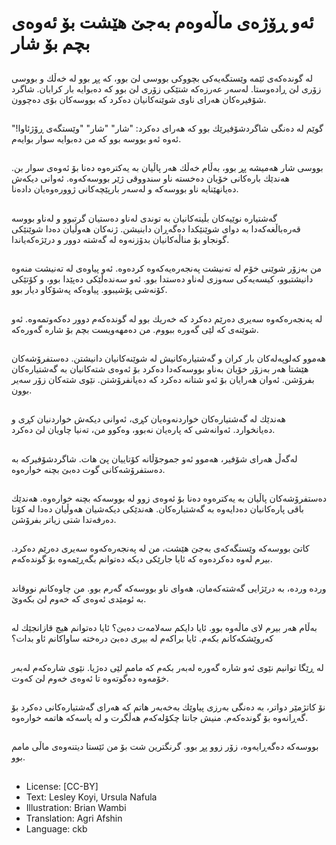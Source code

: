 # ئەو ڕۆژەی ماڵەوەم بەجێ هێشت بۆ ئەوەی بچم بۆ شار

##
لە گوندەكەی ئێمە وێستگەیەكی بچووكی بووسی لێ بوو، كە پڕ بوو لە خەڵك و بووسی زۆری لێ ڕادەوستا. لەسەر عەرزەکە شتێکی زۆری لێ بوو كە دەبوایە بار كرابان. شاگرد شۆفیرەكان هەرای ناوی شوێنەكانیان دەكرد كە بووسەكان بۆی دەچوون.

##
گوێم لە دەنگی شاگردشۆفیرێك بوو كە هەرای دەكرد: "شار" "شار" "وێستگەی ڕۆژئاوا!" ئەوە ئەو بووسە بوو كە من دەبوایە سوار بوایەم.

##
بووسی شار هەمیشە پڕ بوو، بەڵام خەڵك هەر پاڵیان بە یەكترەوە دەنا بۆ ئەوەی سوار بن. هەندێك بارەكانی خۆیان دەخستە ناو سندووقی ژێر بووسەکەوە. ئەوانی دیكەش دەیانهێنایە ناو بووسەكە و لەسەر بارپێچەكانی ژوورەوەیان دادەنا.

##
گەشتیارە نوێیەكان بڵیتەكانیان بە توندی لەناو دەستیان گرتبوو و لەناو بووسە قەرەباڵغەكەدا بە دوای شوێنێكدا دەگەڕان دابنیشن. ژنەكان هەوڵیان دەدا شوێنێكی گونجاو بۆ مناڵەكانیان بدۆزنەوە لە گەشتە دوور و درێژەكەیاندا.

##
من بەزۆر شوێنی خۆم لە تەنیشت پەنجەرەیەكەوە كردەوە. ئەو پیاوەی لە تەنیشت منەوە دانیشتبوو، كیسەیەكی سەوزی لەناو دەستدا بوو. ئەو سەندەڵێكی دەپێدا بوو، و كۆتێكی كۆنەشی پۆشیبوو. پیاوەكە پەشۆكاو دیار بوو.

##
لە پەنجەرەكەوە سەیری دەرێم دەكرد كە خەریك بوو لە گوندەكەم دوور دەكەوتمەوە. ئەو شوێنەی كە لێی گەورە ببووم. من دەمهەویست بچم بۆ شارە گەورەكە.

##
هەموو كەلوپەلەكان بار كران و گەشتیارەكانیش لە شوێنەكانیان دانیشتن. دەستفرۆشەكان هێشتا هەر بەزۆر خۆیان بەناو بووسەكەدا دەكرد بۆ ئەوەی شتەكانیان بە گەشتیارەكان بفرۆشن. ئەوان هەرایان بۆ ئەو شتانە دەكرد كە دەیانفرۆشتن. نێوی شتەكان زۆر سەیر بوون.

##
هەندێك لە گەشتیارەكان خواردنەوەیان كڕی، ئەوانی دیكەش خواردنیان كڕی و دەیانخوارد. ئەوانەشی كە پارەیان نەبوو، وەكوو من، تەنیا چاویان لێ دەكرد.

##
 لەگەڵ هەرای شۆفیر، هەموو ئەو جموجۆڵانە کۆتاییان پێ هات. شاگردشۆفیرکە بە دەستفرۆشەكانی گوت دەبێ بچنە خوارەوە.

##
دەستفرۆشەكان پاڵیان بە یەكترەوە دەنا بۆ ئەوەی زوو لە بووسەكە بچنە خوارەوە. هەندێك باقی پارەكانیان دەدایەوە بە گەشتیارەكان. هەندێكی دیكەشیان هەوڵیان دەدا لە كۆتا دەرفەتدا شتی زیاتر بفرۆشن.

##
كاتێ بووسەكە وێستگەكەی بەجێ هێشت، من لە پەنجەرەكەوە سەیری دەرێم دەكرد. بیرم لەوە دەكردەوە كە ئایا جارێكی دیكە دەتوانم بگەڕێمەوە بۆ گوندەكەم.

##
وردە وردە، بە درێژایی گەشتەکەمان، هەوای ناو بووسەكە گەرم بوو. من چاوەكانم نووقاند بە ئومێدی ئەوەی كە خەوم لێ بكەوێ.

##
بەڵام هەر بیرم لای ماڵەوە بوو. ئایا دایكم سەلامەت دەبێ؟ ئایا دەتوانم هیچ قازانجێك لە كەروێشكەكانم بكەم. ئایا براكەم لە بیری دەبێ درەختە ساواکانم ئاو بدات؟

##
لە ڕێگا توانیم نێوی ئەو شارە گەورە لەبەر بكەم كە مامم لێی دەژیا. نێوی شارەكەم لەبەر خۆمەوە دەگوتەوە تا ئەوەی خەوم لێ كەوت.

##
نۆ كاتژمێر دواتر، بە دەنگی بەرزی پیاوێك بەخەبەر هاتم كە هەرای گەشتیارەكانی دەكرد بۆ گەڕانەوە بۆ گوندەكەم. منیش جانتا چكۆلەكەم هەڵگرت و لە پاسەكە هاتمە خوارەوە.

##
بووسەكە دەگەڕایەوە، زۆر زوو پڕ بوو. گرنگترین شت بۆ من ئێستا دیتنەوەی ماڵی مامم بوو.

##
* License: [CC-BY]
* Text: Lesley Koyi, Ursula Nafula
* Illustration: Brian Wambi
* Translation: Agri Afshin
* Language: ckb
